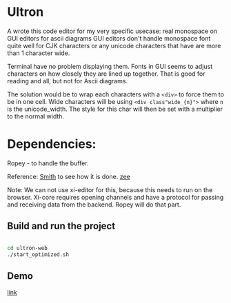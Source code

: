 # Ultron

A wrote this code editor for my very specific usecase: real monospace on GUI editors for ascii diagrams
GUI editors don't handle monospace font quite well for CJK characters or any unicode characters
that have are more than 1 character wide.

Terminal have no problem displaying them.
Fonts in GUI seems to adjust characters on how closely they are lined up together.
That is good for reading and all, but not for Ascii diagrams.

The solution would be to wrap each characters with a `<div>` to force them to be in one cell.
Wide characters will be using `<div class"wide_{n}">` where `n` is the unicode_width.
The style for this char will then be set with a multiplier to the normal width.

# Dependencies:
Ropey - to handle the buffer.


Reference:
[Smith](https://github.com/IGI-111/Smith) to see how it is done.
[zee](https://crates.io/crates/zee)

Note:  We can not use xi-editor for this, because this needs to run on the browser.
Xi-core requires opening channels and have a protocol for passing and receiving data from the backend.
Ropey will do that part.

## Build and run the project

```sh

cd ultron-web
./start_optimized.sh

```

## Demo

[link](https://ivanceras.github.io/ultron)
